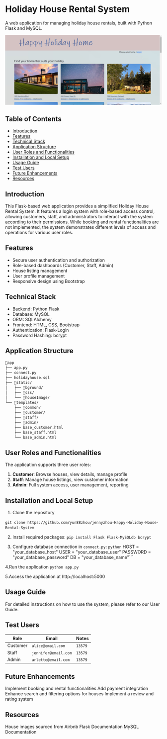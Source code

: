 # Holiday House Rental System

A web application for managing holiday house rentals, built with Python Flask and MySQL.


![Holiday House Rental System Homepage](https://github.com/yun88zhou/jennyzhou-Happy-Holiday-House-Rental-System/blob/main/static/bground/holidayhomepage.jpg)

## Table of Contents
- [Introduction](#introduction)
- [Features](#features)
- [Technical Stack](#technical-stack)
- [Application Structure](#application-structure)
- [User Roles and Functionalities](#user-roles-and-functionalities)
- [Installation and Local Setup](#installation-and-local-setup)
- [Usage Guide](#usage-guide)
- [Test Users](#test-users)
- [Future Enhancements](#future-enhancements)
- [Resources](#resources)

## Introduction

This Flask-based web application provides a simplified Holiday House Rental System. It features a login system with role-based access control, allowing customers, staff, and administrators to interact with the system according to their permissions. While booking and rental functionalities are not implemented, the system demonstrates different levels of access and operations for various user roles.

## Features

- Secure user authentication and authorization
- Role-based dashboards (Customer, Staff, Admin)
- House listing management
- User profile management
- Responsive design using Bootstrap

## Technical Stack

- Backend: Python Flask
- Database: MySQL
- ORM: SQLAlchemy
- Frontend: HTML, CSS, Bootstrap
- Authentication: Flask-Login
- Password Hashing: bcrypt

## Application Structure
```
📁app
├── app.py
├── connect.py
├── holidayhouse.sql
├── 📁static/
│   ├── 📁bground/
│   ├── 📁css/
│   └── 📁houseImage/
└── 📁templates/
    ├── 📁common/
    ├── 📁customer/
    ├── 📁staff/
    ├── 📁admin/
    ├── base_customer.html
    ├── base_staff.html
    └── base_admin.html
```



## User Roles and Functionalities

The application supports three user roles:
1. **Customer**: Browse houses, view details, manage profile
2. **Staff**: Manage house listings, view customer information
3. **Admin**: Full system access, user management, reporting

## Installation and Local Setup

1. Clone the repository

```git clone https://github.com/yun88zhou/jennyzhou-Happy-Holiday-House-Rental-System```

2. Install required packages:
```pip install Flask Flask-MySQLdb bcrypt```

3. Configure database connection in `connect.py`:
```python```
HOST = "your_database_host"
USER = "your_database_user"
PASSWORD = "your_database_password"
DB = "your_database_name"```

4.Run the application
```python app.py```

5.Access the application at http://localhost:5000


## Usage Guide

For detailed instructions on how to use the system, please refer to our User Guide.

## Test Users
| Role    |    Email                 | Notes      |
| -------  | ----------------------  | ---------- |
| Customer |  `alice@email.com`      | `13579` |
| Staff   |   `jennifer@email.com`   | `13579` |
| Admin   |   `arlette@email.com`    | `13579` |

## Future Enhancements

Implement booking and rental functionalities
Add payment integration
Enhance search and filtering options for houses
Implement a review and rating system

## Resources

House images sourced from Airbnb
Flask Documentation
MySQL Documentation



